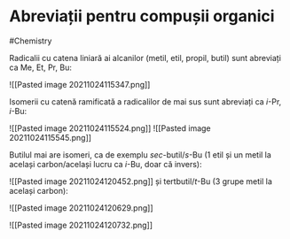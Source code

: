 # Abreviații pentru compușii organici
#Chemistry 

Radicalii cu catena liniară ai alcanilor (metil, etil, propil, butil) sunt abreviați ca Me, Et, Pr, Bu:

![[Pasted image 20211024115347.png]]

Isomerii cu catenă ramificată a radicalilor de mai sus sunt abreviați ca *i*-Pr, *i*-Bu:

![[Pasted image 20211024115524.png]] ![[Pasted image 20211024115545.png]] 

Butilul mai are isomeri, ca de exemplu *sec*-butil/*s*-Bu (1 etil și un metil la același carbon/același lucru ca *i*-Bu, doar că invers): 

![[Pasted image 20211024120452.png]]
și tertbutil/*t*-Bu (3 grupe metil la același carbon):

![[Pasted image 20211024120629.png]]

![[Pasted image 20211024120732.png]]
